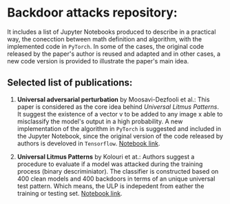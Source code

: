 # Backdoor attacks repository:

It includes a list of Jupyter Notebooks produced to describe in a practical way, the conecction between math definition and algorithm, with the implemented code in `PyTorch`. In some of the cases, the original code released by the paper's author is reused and adapted and in other cases, a new code version is provided to illustrate the paper's main idea. 

## Selected list of publications:

1. **Universal adversarial perturbation** by Moosavi-Dezfooli et al.: This paper is considered as the core idea behind _Universal Litmus Patterns_. It suggest the existence of a vector v to be added to any image x able to misclassify the model's output in a high probability. A new implementation of the algorithm in `PyTorch` is suggested and included in the Jupyter Notebook, since the original version of the code released by authors is develoved in `Tensorflow`. 
[Notebook link](https://github.com/henrychacon/Backdoor_attacks/tree/main/Universal_adversarial_perturbation).

2. **Universal Litmus Patterns** by Kolouri et at.: Authors suggest a procedure to evaluate if a model was attacked during the training process (binary descriminiator). The classifier is constructed based on 400 clean models and 400 backdoors in terms of an unique universal test pattern. Which means, the ULP is indepedent from eather the training or testing set. [Notebook link](https://github.com/henrychacon/Backdoor_attacks/tree/main/Universal_litmus_patterns).

